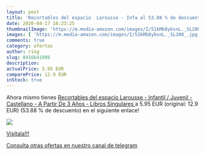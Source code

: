 ```yaml
---
layout: post
title: 'Recortables del espacio  Larousse - Infa al 53.88 % de descuento'
date: 2020-04-17 16:23:25
thumbnailImage: 'https://m.media-amazon.com/images/I/51kMb8ybsnL._SL200_.jpg'
images: [ 'https://m.media-amazon.com/images/I/51kMb8ybsnL._SL200_.jpg' ]
comments: true
category: ofertas
author: ring
slug: 8416641986
description:
actualPrice: 5.95 EUR
comparePrice: 12.9 EUR
inStock: true
---
```


Ahora mismo tienes [Recortables del espacio  Larousse - Infantil / Juvenil - Castellano - A Partir De 3 Años - Libros Singulares ](https://www.amazon.com/dp/8416641986/?tag=redken08-20) a 5.95 EUR (original: 12.9 EUR) (53.88 %  de descuento) en el siguiente enlace!

[![](https://m.media-amazon.com/images/I/51kMb8ybsnL._SL200_.jpg)](https://www.amazon.com/dp/8416641986/?tag=redken08-20)

[Visítala!!!](https://www.amazon.com/dp/8416641986/?tag=redken08-20)

[Consulta otras ofertas en nuestro canal de telegram](https://t.me/s/ofertas25)
